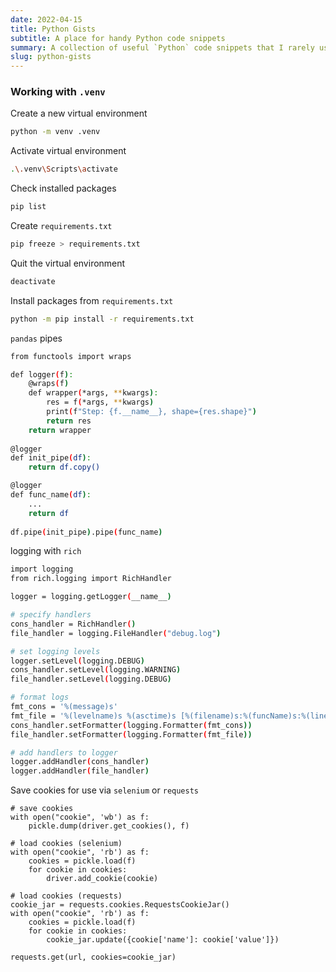 ```yaml
---
date: 2022-04-15
title: Python Gists
subtitle: A place for handy Python code snippets
summary: A collection of useful `Python` code snippets that I rarely use and that frequently escape my mind. <i class="fab fa-python"></i>
slug: python-gists
---
```


### Working with `.venv` 

Create a new virtual environment
```bash
python -m venv .venv
```

Activate virtual environment
```bash
.\.venv\Scripts\activate
```

Check installed packages
```bash
pip list
```

Create `requirements.txt`
```bash
pip freeze > requirements.txt
```

Quit the virtual environment
```bash
deactivate
```

Install packages from `requirements.txt`
```bash
python -m pip install -r requirements.txt
```

`pandas` pipes
```bash
from functools import wraps

def logger(f):
    @wraps(f)
    def wrapper(*args, **kwargs):
        res = f(*args, **kwargs)
        print(f"Step: {f.__name__}, shape={res.shape}")
        return res
    return wrapper
    
@logger
def init_pipe(df):
    return df.copy()

@logger
def func_name(df):
    ...
    return df
    
df.pipe(init_pipe).pipe(func_name)
```

logging with `rich`
```bash
import logging
from rich.logging import RichHandler

logger = logging.getLogger(__name__)

# specify handlers
cons_handler = RichHandler()
file_handler = logging.FileHandler("debug.log")

# set logging levels
logger.setLevel(logging.DEBUG)
cons_handler.setLevel(logging.WARNING)
file_handler.setLevel(logging.DEBUG)

# format logs
fmt_cons = '%(message)s'
fmt_file = '%(levelname)s %(asctime)s [%(filename)s:%(funcName)s:%(lineno)d] %(message)s'
cons_handler.setFormatter(logging.Formatter(fmt_cons))
file_handler.setFormatter(logging.Formatter(fmt_file))

# add handlers to logger
logger.addHandler(cons_handler)
logger.addHandler(file_handler)
```

Save cookies for use via `selenium` or `requests`
```
# save cookies
with open("cookie", 'wb') as f:
    pickle.dump(driver.get_cookies(), f)
    
# load cookies (selenium)
with open("cookie", 'rb') as f:
    cookies = pickle.load(f)
    for cookie in cookies:
        driver.add_cookie(cookie)
        
# load cookies (requests)
cookie_jar = requests.cookies.RequestsCookieJar()
with open("cookie", 'rb') as f:
    cookies = pickle.load(f)
    for cookie in cookies:
        cookie_jar.update({cookie['name']: cookie['value']})
        
requests.get(url, cookies=cookie_jar)
```




